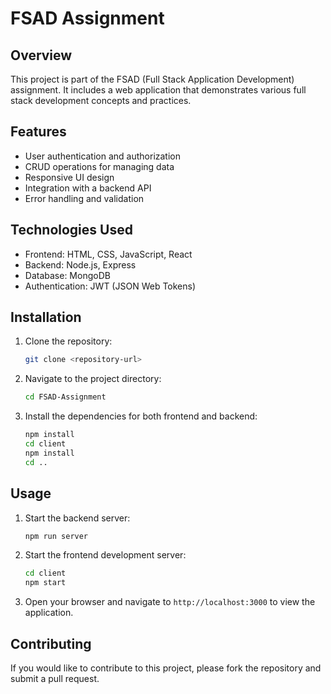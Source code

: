 # FSAD Assignment

## Overview

This project is part of the FSAD (Full Stack Application Development) assignment. It includes a web application that demonstrates various full stack development concepts and practices.

## Features

- User authentication and authorization
- CRUD operations for managing data
- Responsive UI design
- Integration with a backend API
- Error handling and validation

## Technologies Used

- Frontend: HTML, CSS, JavaScript, React
- Backend: Node.js, Express
- Database: MongoDB
- Authentication: JWT (JSON Web Tokens)

## Installation

1. Clone the repository:

   ```bash
   git clone <repository-url>
   ```

2. Navigate to the project directory:

   ```bash
   cd FSAD-Assignment
   ```

3. Install the dependencies for both frontend and backend:
   ```bash
   npm install
   cd client
   npm install
   cd ..
   ```

## Usage

1. Start the backend server:

   ```bash
   npm run server
   ```

2. Start the frontend development server:

   ```bash
   cd client
   npm start
   ```

3. Open your browser and navigate to `http://localhost:3000` to view the application.

## Contributing

If you would like to contribute to this project, please fork the repository and submit a pull request.
